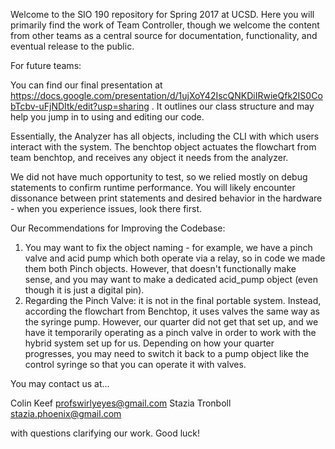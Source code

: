 Welcome to the SIO 190 repository for Spring 2017 at UCSD. Here you will primarily find the work of Team Controller, though we welcome the content from other teams as a central source for documentation, functionality, and eventual release to the public.

For future teams:

You can find our final presentation at https://docs.google.com/presentation/d/1ujXoY42IscQNKDiIRwieQfk2IS0CobTcbv-uFjNDItk/edit?usp=sharing . It outlines our class structure and may help you jump in to using and editing our code.

Essentially, the Analyzer has all objects, including the CLI with which users interact with the system. The benchtop object actuates the flowchart from team benchtop, and receives any object it needs from the analyzer.

We did not have much opportunity to test, so we relied mostly on debug statements to confirm runtime performance. You will likely encounter dissonance between print statements and desired behavior in the hardware - when you experience issues, look there first.

Our Recommendations for Improving the Codebase:

1. You may want to fix the object naming - for example, we have a pinch valve and acid pump which both operate via a relay, so in code we made them both Pinch objects. However, that doesn't functionally make sense, and you may want to make a dedicated acid_pump object (even though it is just a digital pin).
2. Regarding the Pinch Valve: it is not in the final portable system. Instead, according the flowchart from Benchtop, it uses valves the same way as the syringe pump. However, our quarter did not get that set up, and we have it temporarily operating as a pinch valve in order to work with the hybrid system set up for us. Depending on how your quarter progresses, you may need to switch it back to a pump object like the control syringe so that you can operate it with valves.


You may contact us at...

Colin Keef        profswirlyeyes@gmail.com
Stazia Tronboll   stazia.phoenix@gmail.com

with questions clarifying our work. Good luck!
